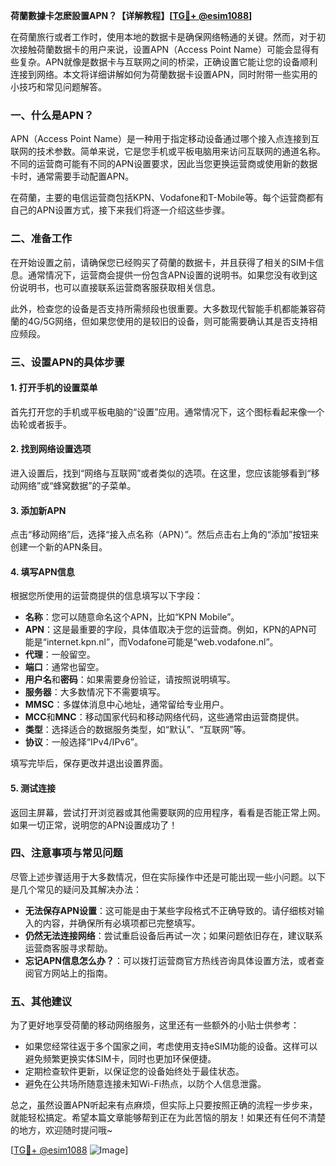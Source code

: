 **荷蘭數據卡怎麽設置APN？【详解教程】[[TG💪+ @esim1088](https://t.me/s/esim1088)]**

在荷蘭旅行或者工作时，使用本地的数据卡是确保网络畅通的关键。然而，对于初次接触荷蘭数据卡的用户来说，设置APN（Access Point Name）可能会显得有些复杂。APN就像是数据卡与互联网之间的桥梁，正确设置它能让您的设备顺利连接到网络。本文将详细讲解如何为荷蘭数据卡设置APN，同时附带一些实用的小技巧和常见问题解答。

### 一、什么是APN？

APN（Access Point Name）是一种用于指定移动设备通过哪个接入点连接到互联网的技术参数。简单来说，它是您手机或平板电脑用来访问互联网的通道名称。不同的运营商可能有不同的APN设置要求，因此当您更换运营商或使用新的数据卡时，通常需要手动配置APN。

在荷蘭，主要的电信运营商包括KPN、Vodafone和T-Mobile等。每个运营商都有自己的APN设置方式，接下来我们将逐一介绍这些步骤。

### 二、准备工作

在开始设置之前，请确保您已经购买了荷蘭的数据卡，并且获得了相关的SIM卡信息。通常情况下，运营商会提供一份包含APN设置的说明书。如果您没有收到这份说明书，也可以直接联系运营商客服获取相关信息。

此外，检查您的设备是否支持所需频段也很重要。大多数现代智能手机都能兼容荷蘭的4G/5G网络，但如果您使用的是较旧的设备，则可能需要确认其是否支持相应频段。

### 三、设置APN的具体步骤

#### 1. 打开手机的设置菜单

首先打开您的手机或平板电脑的“设置”应用。通常情况下，这个图标看起来像一个齿轮或者扳手。

#### 2. 找到网络设置选项

进入设置后，找到“网络与互联网”或者类似的选项。在这里，您应该能够看到“移动网络”或“蜂窝数据”的子菜单。

#### 3. 添加新APN

点击“移动网络”后，选择“接入点名称（APN）”。然后点击右上角的“添加”按钮来创建一个新的APN条目。

#### 4. 填写APN信息

根据您所使用的运营商提供的信息填写以下字段：

- **名称**：您可以随意命名这个APN，比如“KPN Mobile”。
- **APN**：这是最重要的字段，具体值取决于您的运营商。例如，KPN的APN可能是“internet.kpn.nl”，而Vodafone可能是“web.vodafone.nl”。
- **代理**：一般留空。
- **端口**：通常也留空。
- **用户名**和**密码**：如果需要身份验证，请按照说明填写。
- **服务器**：大多数情况下不需要填写。
- **MMSC**：多媒体消息中心地址，通常留给专业用户。
- **MCC**和**MNC**：移动国家代码和移动网络代码，这些通常由运营商提供。
- **类型**：选择适合的数据服务类型，如“默认”、“互联网”等。
- **协议**：一般选择“IPv4/IPv6”。

填写完毕后，保存更改并退出设置界面。

#### 5. 测试连接

返回主屏幕，尝试打开浏览器或其他需要联网的应用程序，看看是否能正常上网。如果一切正常，说明您的APN设置成功了！

### 四、注意事项与常见问题

尽管上述步骤适用于大多数情况，但在实际操作中还是可能出现一些小问题。以下是几个常见的疑问及其解决办法：

- **无法保存APN设置**：这可能是由于某些字段格式不正确导致的。请仔细核对输入的内容，并确保所有必填项都已完整填写。
- **仍然无法连接网络**：尝试重启设备后再试一次；如果问题依旧存在，建议联系运营商客服寻求帮助。
- **忘记APN信息怎么办？**：可以拨打运营商官方热线咨询具体设置方法，或者查阅官方网站上的指南。

### 五、其他建议

为了更好地享受荷蘭的移动网络服务，这里还有一些额外的小贴士供参考：

- 如果您经常往返于多个国家之间，考虑使用支持eSIM功能的设备。这样可以避免频繁更换实体SIM卡，同时也更加环保便捷。
- 定期检查软件更新，以保证您的设备始终处于最佳状态。
- 避免在公共场所随意连接未知Wi-Fi热点，以防个人信息泄露。

总之，虽然设置APN听起来有点麻烦，但实际上只要按照正确的流程一步步来，就能轻松搞定。希望本篇文章能够帮到正在为此苦恼的朋友！如果还有任何不清楚的地方，欢迎随时提问哦~

[[TG💪+ @esim1088](https://t.me/s/esim1088) ![Image](https://i.postimg.cc/4NQfJmqS/Snipaste-2025-05-13-00-14-12.png)]